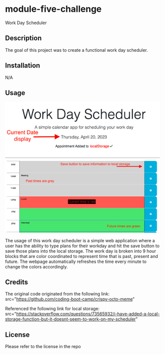 # module-five-challenge
Work Day Scheduler

## Description

The goal of this project was to create a functional work day scheduler. 

## Installation

N/A

## Usage

<img src="./assets/images/RM1.png"/>
<img src="./assets/images/RM2.png"/>


The usage of this work day scheduler is a simple web application where a user has the ability to type plans for their workday and hit the save button to save those plans into the local storage. The work day is broken into 9 hour blocks that are color coordinated to represent time that is past, present and future. The webpage automatically refreshes the time every minute to change the colors accordingly. 

## Credits

The original code originated from the following link: src="https://github.com/coding-boot-camp/crispy-octo-meme"

Referenced the following link for local storage: src="https://stackoverflow.com/questions/73565932/i-have-added-a-local-storage-function-but-it-doesnt-seem-to-work-on-my-scheduler"

## License

Please refer to the license in the repo
